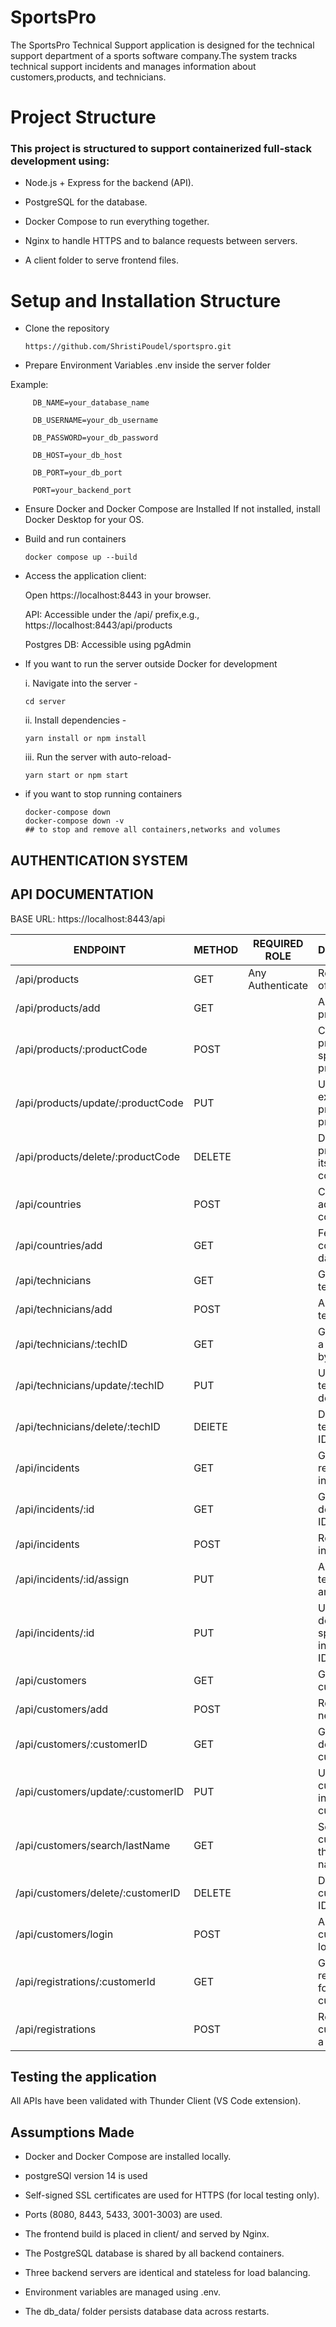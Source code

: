 # SportsPro

The SportsPro Technical Support application is designed for the technical support department of a sports software company.The system tracks technical support incidents and manages information about customers,products, and technicians.

# Project Structure
### This project is structured to support containerized full-stack development using:

- Node.js + Express for the backend (API).  

* PostgreSQL for the database.  

+ Docker Compose to run everything together.  

- Nginx to handle HTTPS and to balance requests between servers.  

* A client folder to serve frontend files.  

# Setup and Installation Structure  

+ Clone the repository

      https://github.com/ShristiPoudel/sportspro.git

+ Prepare Environment Variables .env inside the server folder

Example:

         DB_NAME=your_database_name 

         DB_USERNAME=your_db_username 
         
         DB_PASSWORD=your_db_password 
         
         DB_HOST=your_db_host 
         
         DB_PORT=your_db_port 
         
         PORT=your_backend_port

+ Ensure Docker and Docker Compose are Installed If not installed, install Docker Desktop for your OS.

+ Build and run containers

      docker compose up --build  

+ Access the application client:
  
  Open https://localhost:8443 in your browser.  

  API: Accessible under the /api/ prefix,e.g., https://localhost:8443/api/products  

  Postgres DB: Accessible using pgAdmin



+ If you want to run the server outside Docker for development

  i. Navigate into the server - 
          
      cd server   
          
  ii. Install dependencies - 
     
      yarn install or npm install   

          
  iii. Run the server with auto-reload- 
 
      yarn start or npm start  
          

+ if you want to stop running containers

      docker-compose down  
      docker-compose down -v 
      ## to stop and remove all containers,networks and volumes

## AUTHENTICATION SYSTEM


## API DOCUMENTATION
BASE URL: https://localhost:8443/api

| ENDPOINT                         | METHOD| REQUIRED ROLE | DESCRIPTION                                    |
|----------------------------------|-------|---------------|------------------------------------------------|
| /api/products                    | GET    | Any Authenticate| Retrieve a list of all products               |
| /api/products/add                 | GET    | |Add a new product|
| /api/products/:productCode        | POST   | |Create a new product with specific product code    |                   
| /api/products/update/:productCode | PUT    | |Update an existing product by product code|
| /api/products/delete/:productCode | DELETE | |Delete a product using its product code|
| /api/countries                    | POST   | |Create and add new country|
| /api/countries/add                | GET    | |Fetch all country from database| 
| /api/technicians                  | GET    | |Get list of all technicians|
| /api/technicians/add              | POST   | |Add a new technician|
| /api/technicians/:techID          | GET    | |Get details of a technician by ID|
| /api/technicians/update/:techID   | PUT    | |Update technician details by ID|
| /api/technicians/delete/:techID   | DElETE | |Delete a technician by ID|
| /api/incidents                    | GET    | |Get a list of all reported incidents|
| /api/incidents/:id	            | GET    | |Get incidents details by its ID|
| /api/incidents                    | POST   | |Report a new incident|
| /api/incidents/:id/assign         | PUT    | |Assign a technician to an incident|
| /api/incidents/:id                | PUT    | |Update details of a specific incident by its ID|
| /api/customers                    | GET    | |Get all customers|
| /api/customers/add                | POST   | |Register a new customer|
| /api/customers/:customerID        | GET    | |Get customer details by customer ID|
| /api/customers/update/:customerID | PUT    | |Update customer information by customer ID|
| /api/customers/search/lastName    | GET    | |Search customers by their last name|
| /api/customers/delete/:customerID | DELETE | |Delete a customer by ID|
| /api/customers/login              | POST   | |Authenticate customer and log in|
| /api/registrations/:customerId    | GET    | |Get all registrations for a specific customer|
| /api/registrations                | POST   | |Register a customer for a product|

## Testing the application
All APIs have been validated with Thunder Client (VS Code extension).

## Assumptions Made
- Docker and Docker Compose are installed locally.  
* postgreSQl version 14 is used  
+ Self-signed SSL certificates are used for HTTPS (for local testing only).
- Ports (8080, 8443, 5433, 3001-3003) are used.    
* The frontend build is placed in client/ and served by Nginx.  
+ The PostgreSQL database is shared by all backend containers.  
- Three backend servers are identical and stateless for load balancing.  
* Environment variables are managed using .env.  
+ The db_data/ folder persists database data across restarts.  

